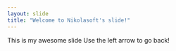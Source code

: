 ```yaml
---
layout: slide
title: "Welcome to Nikolasoft's slide!"
---
```

This is my awesome slide
Use the left arrow to go back!